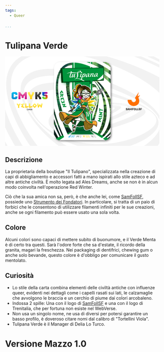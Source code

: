 ```yaml
---
tags:
  - Queer

...
```


# Tulipana Verde

![tulipanaverde](../eg/Y/tulipana.jpg)

## Descrizione

La proprietaria della boutique "Il Tulipano", specializzata nella creazione di capi di abbigliamento e accessori fatti a mano ispirati allo stile azteco e ad altre antiche civiltà. È molto legata ad Ales Dreams, anche se non è in alcun modo coinvolta nell'operazione Red Winter.

Ciò che la sua amica non sa, però, è che anche lei, come [SamFollSF](../Remix/samfollsf.md), possiede uno [Strumento dei Fondatori](../Remix/tool.md). In particolare, si tratta di un paio di forbici che le consentono di utilizzare filamenti infiniti per le sue creazioni, anche se ogni filamento può essere usato una sola volta.

## Colore

Alcuni colori sono capaci di mettere subito di buonumore, e il Verde Menta è di certo tra questi. Sarà l'odore forte che sa d'estate, il ricordo della granita, magari la freschezza. Nei packaging di dentifrici, chewing gum o anche solo bevande, questo colore è d'obbligo per comunicare il gusto mentolato.

## Curiosità

- Lo stile della carta combina elementi delle civiltà antiche con influenze queer, evidenti nei dettagli come i capelli rasati sui lati, le calzamaglie che avvolgono le braccia e un cerchio di piume dai colori arcobaleno.
- Indossa 2 spille: Una con il logo di [SamFollSF](../Remix/samfollsf.md) e una con il logo di Trenitalia, che per fortuna non esiste nel WebVerse.
- Non usa un singolo nome, ne usa di diversi per potersi garantire un basso profilo, è doveroso citare nomi dal calibro di "Tortellini Viola".
- Tulipana Verde è il Manager di Delia Lo Turco.

# Versione Mazzo 1.0